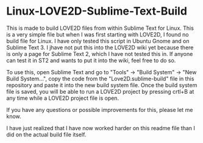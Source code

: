 Linux-LOVE2D-Sublime-Text-Build
===============================

This is made to build LOVE2D files from within Sublime Text for Linux. This is a very simple file but when I was first starting with LOVE2D, I found no build file for Linux. I have only tested this script in Ubuntu Gnome and on Sublime Text 3. I jhave not put this into the LOVE2D wiki yet because there is only a page for Sublime Text 2, which I have not tested this in. If anyone can test it in ST2 and wants to put it into the wiki, feel free to do so.

To use this, open Sublime Text and go to "Tools" -> "Build System" -> "New Build System...", copy the code from the "Love2D.sublime-build" file in this repository and paste it into the new build system file. Once the build system file is saved, you will be able to run a LOVE2D project by pressing crtl+B at any time while a LOVE2D project file is open.

If you have any questions or possible improvements for this, please let me know.

I have just realized that I have now worked harder on this readme file than I did on the actual build file itself.
